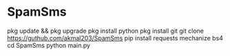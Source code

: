 # SpamSms
pkg update && pkg upgrade
pkg install python
pkg install git
git clone https://guthub.com/akmal203/SpamSms
pip install requests mechanize bs4
cd SpamSms
python main.py
